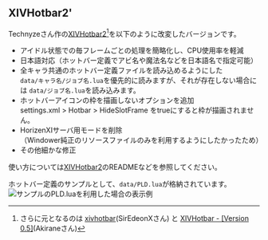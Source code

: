 ## XIVHotbar2'

Technyzeさん作の[XIVHotbar2](https://github.com/Technyze/XIVHotbar2)[^1]を以下のように改変したバージョンです。

- アイドル状態での毎フレームごとの処理を簡略化し、CPU使用率を軽減
- 日本語対応（ホットバー定義でアビ名や魔法名などを日本語名で指定可能）
- 全キャラ共通のホットバー定義ファイルを読み込めるようにした  
`data/キャラ名/ジョブ名.lua`を優先的に読みますが、それが存在しない場合には `data/ジョブ名.lua`を読み込みます。
- ホットバーアイコンの枠を描画しないオプションを追加  
settings.xml > Hotbar > HideSlotFrame をtrueにすると枠が描画されません。
- HorizenXIサーバ用モードを削除  
（Windower純正のリソースファイルのみを利用するようにしたかったため）
- その他細かな修正

使い方については[XIVHotbar2](https://github.com/Technyze/XIVHotbar2)のREADMEなどを参照してください。

ホットバー定義のサンプルとして、`data/PLD.lua`が格納されています。
![サンプルのPLD.luaを利用した場合の表示例](images/readme/image.png)

[^1]: さらに元となるのは [xivhotbar](https://github.com/SirEdeonX/FFXIAddons/tree/master/xivhotbar)(SirEdeonXさん) と [XIVHotbar - \[Version 0.5\]](https://github.com/Akirane/XIVHotbar)(Akiraneさん)
